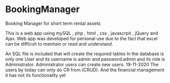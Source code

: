 # BookingManager
Booking Manager for short term rental assets

This is a web app using mySQL , php , html , css , javascrpit , jQuery and Ajax.
Web app was developed for personal use due to the fact that excel can be difficult to maintain or read and understand.

An SQL file is included that will create the required tables
In the database is only one User and its username is admin and password:admin and its role is Administrator.
Administrator users can create new users.
19-11-2020
The users by today can only do CR from (CRUD).
And the financial management it has not its functionality yet
